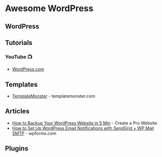 # Awesome WordPress

## WordPress

## Tutorials
### YouTube 📺
* [WordPress.com](https://www.youtube.com/c/WordPressdotcom)

## Templates
* [TemplateMonster](https://www.templatemonster.com/wordpress-themes.php) - templatemonster.com

## Articles
* [How to Backup Your WordPress Website in 5 Min](https://www.youtube.com/watch?v=bmx39y_8tOs) - Create a Pro Website
* [How to Set Up WordPress Email Notifications with SendGrid + WP Mail SMTP](https://wpforms.com/fix-wordpress-email-notifications-with-sendgrid/) - wpforms.com


## Plugins

